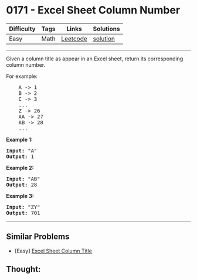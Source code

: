 # 0171 - Excel Sheet Column Number

Difficulty  | Tags | Links | Solutions
----------- | ---- | ----- | -----
Easy | Math | [Leetcode](https://leetcode.com/problems/excel-sheet-column-number) | [solution](https://leetcode.com/problems/excel-sheet-column-number/solution/)


-----------

<p>Given a column title as appear in an Excel sheet, return its corresponding column number.</p>

<p>For example:</p>

<pre>
    A -&gt; 1
    B -&gt; 2
    C -&gt; 3
    ...
    Z -&gt; 26
    AA -&gt; 27
    AB -&gt; 28 
    ...
</pre>

<p><strong>Example 1:</strong></p>

<pre>
<strong>Input:</strong> &quot;A&quot;
<strong>Output:</strong> 1
</pre>

<p><strong>Example 2:</strong></p>

<pre>
<strong>Input: </strong>&quot;AB&quot;
<strong>Output:</strong> 28
</pre>

<p><strong>Example 3:</strong></p>

<pre>
<strong>Input: </strong>&quot;ZY&quot;
<strong>Output:</strong> 701
</pre>

-----------


## Similar Problems

- [Easy] [Excel Sheet Column Title](excel-sheet-column-title)




## Thought:
